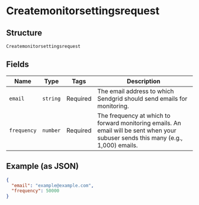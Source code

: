 
# Createmonitorsettingsrequest

## Structure

`Createmonitorsettingsrequest`

## Fields

| Name | Type | Tags | Description |
|  --- | --- | --- | --- |
| `email` | `string` | Required | The email address to which Sendgrid should send emails for monitoring. |
| `frequency` | `number` | Required | The frequency at which to forward monitoring emails. An email will be sent when your subuser sends this many (e.g., 1,000) emails. |

## Example (as JSON)

```json
{
  "email": "example@example.com",
  "frequency": 50000
}
```


